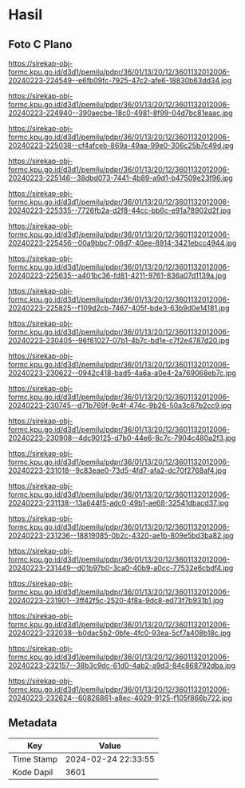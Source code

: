 # Hasil

## Foto C Plano

https://sirekap-obj-formc.kpu.go.id/d3d1/pemilu/pdpr/36/01/13/20/12/3601132012006-20240223-224549--e6fb09fc-7925-47c2-afe6-18830b63dd34.jpg

https://sirekap-obj-formc.kpu.go.id/d3d1/pemilu/pdpr/36/01/13/20/12/3601132012006-20240223-224940--390aecbe-18c0-4981-8f99-04d7bc81eaac.jpg

https://sirekap-obj-formc.kpu.go.id/d3d1/pemilu/pdpr/36/01/13/20/12/3601132012006-20240223-225038--cf4afceb-869a-49aa-99e0-306c25b7c49d.jpg

https://sirekap-obj-formc.kpu.go.id/d3d1/pemilu/pdpr/36/01/13/20/12/3601132012006-20240223-225146--38dbd073-7441-4b89-a9d1-b47509e23f96.jpg

https://sirekap-obj-formc.kpu.go.id/d3d1/pemilu/pdpr/36/01/13/20/12/3601132012006-20240223-225335--7726fb2a-d2f8-44cc-bb6c-e91a78902d2f.jpg

https://sirekap-obj-formc.kpu.go.id/d3d1/pemilu/pdpr/36/01/13/20/12/3601132012006-20240223-225456--00a9bbc7-06d7-40ee-8914-3421ebcc4944.jpg

https://sirekap-obj-formc.kpu.go.id/d3d1/pemilu/pdpr/36/01/13/20/12/3601132012006-20240223-225635--a401bc36-fd81-4211-9761-836a07d1139a.jpg

https://sirekap-obj-formc.kpu.go.id/d3d1/pemilu/pdpr/36/01/13/20/12/3601132012006-20240223-225825--f109d2cb-7467-405f-bde3-63b9d0e14181.jpg

https://sirekap-obj-formc.kpu.go.id/d3d1/pemilu/pdpr/36/01/13/20/12/3601132012006-20240223-230405--96f61027-07b1-4b7c-bd1e-c7f2e4787d20.jpg

https://sirekap-obj-formc.kpu.go.id/d3d1/pemilu/pdpr/36/01/13/20/12/3601132012006-20240223-230622--0942c418-bad5-4a6a-a0e4-2a769068eb7c.jpg

https://sirekap-obj-formc.kpu.go.id/d3d1/pemilu/pdpr/36/01/13/20/12/3601132012006-20240223-230745--d71b769f-9c4f-474c-9b26-50a3c67b2cc9.jpg

https://sirekap-obj-formc.kpu.go.id/d3d1/pemilu/pdpr/36/01/13/20/12/3601132012006-20240223-230908--4dc90125-d7b0-44e6-8c7c-7904c480a2f3.jpg

https://sirekap-obj-formc.kpu.go.id/d3d1/pemilu/pdpr/36/01/13/20/12/3601132012006-20240223-231018--9c83eae0-73d5-4fd7-afa2-dc70f2768af4.jpg

https://sirekap-obj-formc.kpu.go.id/d3d1/pemilu/pdpr/36/01/13/20/12/3601132012006-20240223-231138--13a644f5-adc0-49b1-ae68-32541dbacd37.jpg

https://sirekap-obj-formc.kpu.go.id/d3d1/pemilu/pdpr/36/01/13/20/12/3601132012006-20240223-231236--18819085-0b2c-4320-ae1b-809e5bd3ba82.jpg

https://sirekap-obj-formc.kpu.go.id/d3d1/pemilu/pdpr/36/01/13/20/12/3601132012006-20240223-231449--d01b97b0-3ca0-40b9-a0cc-77532e6cbdf4.jpg

https://sirekap-obj-formc.kpu.go.id/d3d1/pemilu/pdpr/36/01/13/20/12/3601132012006-20240223-231901--3ff42f5c-2520-4f8a-9dc8-ed73f7b931b1.jpg

https://sirekap-obj-formc.kpu.go.id/d3d1/pemilu/pdpr/36/01/13/20/12/3601132012006-20240223-232038--b0dac5b2-0bfe-4fc0-93ea-5cf7a408b18c.jpg

https://sirekap-obj-formc.kpu.go.id/d3d1/pemilu/pdpr/36/01/13/20/12/3601132012006-20240223-232157--38b3c9dc-61d0-4ab2-a9d3-84c868792dba.jpg

https://sirekap-obj-formc.kpu.go.id/d3d1/pemilu/pdpr/36/01/13/20/12/3601132012006-20240223-232624--60826861-a8ec-4029-9125-f105f866b722.jpg


## Metadata

| Key        | Value               |
| ---------- | ------------------- |
| Time Stamp | 2024-02-24 22:33:55 |
| Kode Dapil | 3601                |



